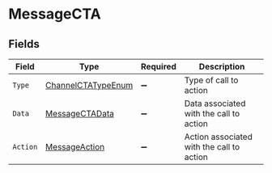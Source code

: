 # MessageCTA


## Fields

| Field                                                               | Type                                                                | Required                                                            | Description                                                         |
| ------------------------------------------------------------------- | ------------------------------------------------------------------- | ------------------------------------------------------------------- | ------------------------------------------------------------------- |
| `Type`                                                              | [ChannelCTATypeEnum](../../Models/Components/ChannelCTATypeEnum.md) | :heavy_minus_sign:                                                  | Type of call to action                                              |
| `Data`                                                              | [MessageCTAData](../../Models/Components/MessageCTAData.md)         | :heavy_minus_sign:                                                  | Data associated with the call to action                             |
| `Action`                                                            | [MessageAction](../../Models/Components/MessageAction.md)           | :heavy_minus_sign:                                                  | Action associated with the call to action                           |